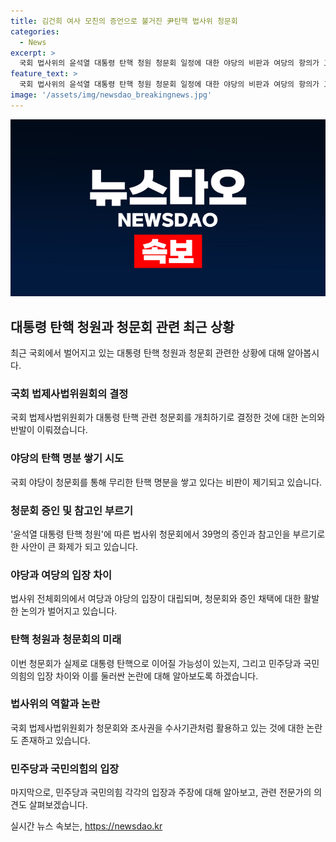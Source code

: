 ```yaml
---
title: 김건희 여사 모친의 증언으로 불거진 尹탄핵 법사위 청문회
categories:
  - News
excerpt: >
  국회 법사위의 윤석열 대통령 탄핵 청원 청문회 일정에 대한 야당의 비판과 여당의 항의가 고조되고 있다. 청문회와 관련된 국민청원에 대한 처리로 야당 의원들이 여당을 비난하며 조사권을 끌어안고 있다는 지적이 나오고 있으며, 이번 청문회가 단순히 정치적 공세에 활용될 우려가 있다. 그러나 여당은 국회법에 따라 청문회가 필요하다는 입장이며, 야당은 이러한 청문회를 정당한 절차를 거치지 않은 불법적인 탄핵 예비 절차로 비판하고 있다. 이번 사안은 국회의 역할과 법사위의 과도한 활용에 대한 논란을 일으키고 있다.
feature_text: >
  국회 법사위의 윤석열 대통령 탄핵 청원 청문회 일정에 대한 야당의 비판과 여당의 항의가 고조되고 있다. 청문회와 관련된 국민청원에 대한 처리로 야당 의원들이 여당을 비난하며 조사권을 끌어안고 있다는 지적이 나오고 있으며, 이번 청문회가 단순히 정치적 공세에 활용될 우려가 있다. 그러나 여당은 국회법에 따라 청문회가 필요하다는 입장이며, 야당은 이러한 청문회를 정당한 절차를 거치지 않은 불법적인 탄핵 예비 절차로 비판하고 있다. 이번 사안은 국회의 역할과 법사위의 과도한 활용에 대한 논란을 일으키고 있다.
image: '/assets/img/newsdao_breakingnews.jpg'
---
```


<p><img src="/assets/img/newsdao_breakingnews.jpg" alt="bookingtag 속보" /></p>

<h2 data-ke-size="size26">대통령 탄핵 청원과 청문회 관련 최근 상황</h2>

<p data-ke-size="size16">최근 국회에서 벌어지고 있는 대통령 탄핵 청원과 청문회 관련한 상황에 대해 알아봅시다.</p>

<h3>국회 법제사법위원회의 결정</h3>

<p data-ke-size="size16">국회 법제사법위원회가 대통령 탄핵 관련 청문회를 개최하기로 결정한 것에 대한 논의와 반발이 이뤄졌습니다.</p>

<h3>야당의 탄핵 명분 쌓기 시도</h3>

<p data-ke-size="size16">국회 야당이 청문회를 통해 무리한 탄핵 명분을 쌓고 있다는 비판이 제기되고 있습니다.</p>

<h3>청문회 증인 및 참고인 부르기</h3>

<p data-ke-size="size16">'윤석열 대통령 탄핵 청원'에 따른 법사위 청문회에서 39명의 증인과 참고인을 부르기로 한 사안이 큰 화제가 되고 있습니다.</p>

<h3>야당과 여당의 입장 차이</h3>

<p data-ke-size="size16">법사위 전체회의에서 여당과 야당의 입장이 대립되며, 청문회와 증인 채택에 대한 활발한 논의가 벌어지고 있습니다.</p>

<h3>탄핵 청원과 청문회의 미래</h3>

<p data-ke-size="size16">이번 청문회가 실제로 대통령 탄핵으로 이어질 가능성이 있는지, 그리고 민주당과 국민의힘의 입장 차이와 이를 둘러싼 논란에 대해 알아보도록 하겠습니다.</p>

<h3>법사위의 역할과 논란</h3>

<p data-ke-size="size16">국회 법제사법위원회가 청문회와 조사권을 수사기관처럼 활용하고 있는 것에 대한 논란도 존재하고 있습니다.</p>

<h3>민주당과 국민의힘의 입장</h3>

<p data-ke-size="size16">마지막으로, 민주당과 국민의힘 각각의 입장과 주장에 대해 알아보고, 관련 전문가의 의견도 살펴보겠습니다.</p>
실시간 뉴스 속보는, <a href="https://newsdao.kr" rel="dofollow">https://newsdao.kr</a>


